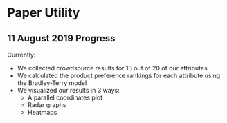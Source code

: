 # Paper Utility
## 11 August 2019 Progress 
Currently:
* We collected crowdsource results for 13 out of 20 of our attributes
* We calculated the product preference rankings for each attribute using the Bradley-Terry model
* We visualized our results in 3 ways: 
  * A parallel coordinates plot
  * Radar graphs
  * Heatmaps
